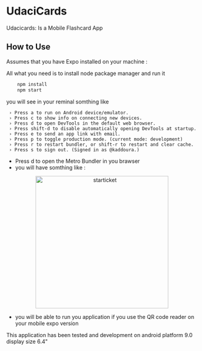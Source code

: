 # UdaciCards
Udacicards: Is a Mobile Flashcard App  

## How to Use

Assumes that you have Expo installed on your machine :

All what you need is to install node package manager and run it

```bash
    npm install
    npm start
```

you will see in your reminal somthing like 

```
 › Press a to run on Android device/emulator.
 › Press c to show info on connecting new devices.
 › Press d to open DevTools in the default web browser.
 › Press shift-d to disable automatically opening DevTools at startup.
 › Press e to send an app link with email.
 › Press p to toggle production mode. (current mode: development)
 › Press r to restart bundler, or shift-r to restart and clear cache.
 › Press s to sign out. (Signed in as @kaddoura.)

 ```
 
 -  Press d to open the Metro Bundler in you brawser
 - you will have somthing like :

 <p align="center">
  <a href="https://www.starticket.ch/de">
    <img alt="starticket" src="https://cdn-images-1.medium.com/max/1600/1*ICbUGO11EmaHoGyXKNINCg.png" width="350">
  </a>
</p>

 - you will be able to run you application if you use the QR code reader on your mobile expo version
 


This application has been tested and development on android platform 9.0 display size 6.4"